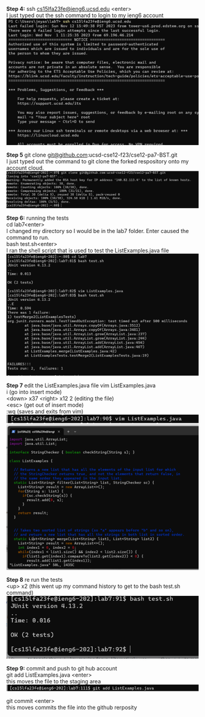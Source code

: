 **Step 4:** ssh cs15lfa23fe@ieng6.ucsd.edu \<enter> <br>
I just typed out the ssh command to login to my ieng6 account <br>
![Image](Lab7_S4.png)<br>

**Step 5** git clone git@github.com:ucsd-cse12-f23/cse12-pa7-BST.git<enter> <br>
I just typed out the command to git clone the forked respository onto my account cloud. <br>
![Image](Lab7_S5.png)<br>

**Step 6:** running the tests<br>
cd lab7\<enter> <br>
I changed my directory so I would be in the lab7 folder. Enter caused the command to run. <br>
bash test.sh\<enter> <br>
I ran the shell script that is used to test the ListExamples.java file <br>
![Image](Lab7_S6.png)<br>

**Step 7** edit the ListExamples.java file 
vim ListExamples.java<enter> <br>
i (go into insert mode) <br>
\<down> x37 \<right> x12 <backspace> 2 (editing the file)<br>
\<esc> (get out of insert mode)<br>
:wq (saves and exits from vim) <br>
![Image](Lab7_S7_P1.png)
![Image](Lab7_S7_P2.png)

**Step 8** re run the tests <br>
\<up> x2 (this went up my command history to get to the bash test.sh command) <br>
![Image](Lab7_S8.png)

**Step 9:** commit and push to git hub account <br>
git add ListExamples.java \<enter> <br>
this moves the file to the staging area<br>
![Image](Lab7_S9_P1.png) <br>

git commit \<enter> <br>
this moves commits the file into the github rerposity <br>


